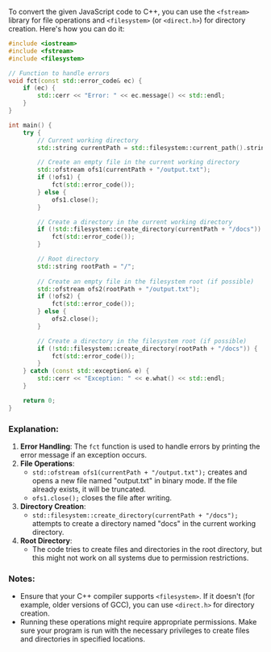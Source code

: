 To convert the given JavaScript code to C++, you can use the `<fstream>` library for file operations and `<filesystem>` (or `<direct.h>`) for directory creation. Here's how you can do it:

```cpp
#include <iostream>
#include <fstream>
#include <filesystem>

// Function to handle errors
void fct(const std::error_code& ec) {
    if (ec) {
        std::cerr << "Error: " << ec.message() << std::endl;
    }
}

int main() {
    try {
        // Current working directory
        std::string currentPath = std::filesystem::current_path().string();

        // Create an empty file in the current working directory
        std::ofstream ofs1(currentPath + "/output.txt");
        if (!ofs1) {
            fct(std::error_code());
        } else {
            ofs1.close();
        }

        // Create a directory in the current working directory
        if (!std::filesystem::create_directory(currentPath + "/docs")) {
            fct(std::error_code());
        }

        // Root directory
        std::string rootPath = "/";
        
        // Create an empty file in the filesystem root (if possible)
        std::ofstream ofs2(rootPath + "/output.txt");
        if (!ofs2) {
            fct(std::error_code());
        } else {
            ofs2.close();
        }

        // Create a directory in the filesystem root (if possible)
        if (!std::filesystem::create_directory(rootPath + "/docs")) {
            fct(std::error_code());
        }
    } catch (const std::exception& e) {
        std::cerr << "Exception: " << e.what() << std::endl;
    }

    return 0;
}
```

### Explanation:
1. **Error Handling**: The `fct` function is used to handle errors by printing the error message if an exception occurs.
2. **File Operations**:
   - `std::ofstream ofs1(currentPath + "/output.txt");` creates and opens a new file named "output.txt" in binary mode. If the file already exists, it will be truncated.
   - `ofs1.close();` closes the file after writing.
3. **Directory Creation**:
   - `std::filesystem::create_directory(currentPath + "/docs");` attempts to create a directory named "docs" in the current working directory.
4. **Root Directory**:
   - The code tries to create files and directories in the root directory, but this might not work on all systems due to permission restrictions.

### Notes:
- Ensure that your C++ compiler supports `<filesystem>`. If it doesn't (for example, older versions of GCC), you can use `<direct.h>` for directory creation.
- Running these operations might require appropriate permissions. Make sure your program is run with the necessary privileges to create files and directories in specified locations.
